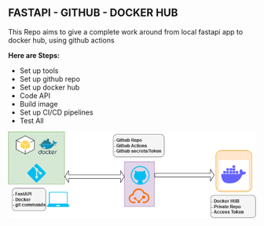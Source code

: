 ## FASTAPI - GITHUB - DOCKER HUB
This Repo aims to give a complete work around from local fastapi app to docker hub, using github actions

**Here are Steps:**
- Set up tools
- Set up github repo
- Set up docker hub
- Code API
- Build image
- Set up CI/CD pipelines
- Test All 

![Tux, the Linux mascot](./images/global_schema.png)
